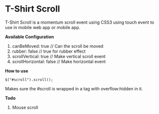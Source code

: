 T-Shirt Scroll
==============

T-Shirt Scroll is a momentum scroll event using CSS3 using touch event to use in mobile web app or mobile app.

**Available Configuration**

1. canBeMoved: true // Can the scroll be moved
2. rubber: false // true for rubber effect
2. scrollVertical: true // Make vertical scroll event
2. scrollHorizontal: false // Make horizontal event

**How to use**

	$("#scroll").scroll();

Makes sure the #scroll is wrapped in a tag with overflow:hidden in it.


**Todo**

1. Mouse scroll
